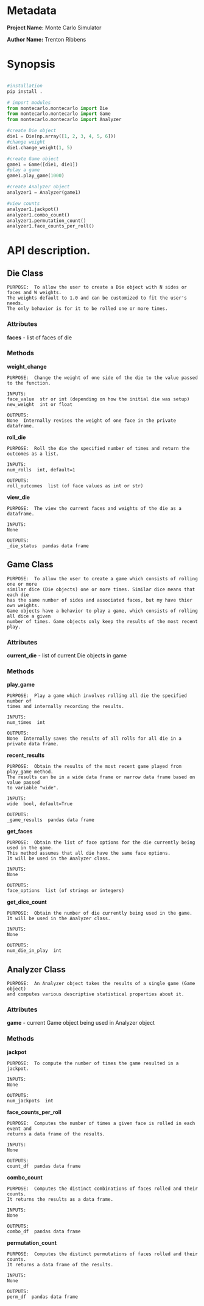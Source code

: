 # Metadata  
**Project Name:** Monte Carlo Simulator

**Author Name:** Trenton Ribbens

# Synopsis
```python

#installation
pip install .

# import modules
from montecarlo.montecarlo import Die
from montecarlo.montecarlo import Game
from montecarlo.montecarlo import Analyzer

#create Die object
die1 = Die(np.array([1, 2, 3, 4, 5, 6]))
#change weight
die1.change_weight(1, 5)

#create Game object
game1 = Game([die1, die1])
#play a game
game1.play_game(1000)

#create Analyzer object
analyzer1 = Analyzer(game1)

#view counts
analyzer1.jackpot()
analyzer1.combo_count()
analyzer1.permutation_count()
analyzer1.face_counts_per_roll()

```

# API description. 

## Die Class

    PURPOSE:  To allow the user to create a Die object with N sides or faces and W weights.
    The weights default to 1.0 and can be customized to fit the user's needs.
    The only behavior is for it to be rolled one or more times.

### Attributes

**faces** - list of faces of die

### Methods

**weight_change**
    
    PURPOSE:  Change the weight of one side of the die to the value passed to the function.

    INPUTS:  
    face_value  str or int (depending on how the initial die was setup)
    new_weight  int or float

    OUTPUTS:
    None  Internally revises the weight of one face in the private dataframe.

**roll_die**
    
    PURPOSE:  Roll the die the specified number of times and return the outcomes as a list.
        
    INPUTS:
    num_rolls  int, default=1

    OUTPUTS:
    roll_outcomes  list (of face values as int or str)

**view_die**

    PURPOSE:  The view the current faces and weights of the die as a dataframe.
        
    INPUTS:
    None

    OUTPUTS:
    _die_status  pandas data frame


## Game Class

    PURPOSE:  To allow the user to create a game which consists of rolling one or more
    similar dice (Die objects) one or more times. Similar dice means that each die
    has the same number of sides and associated faces, but my have thier own weights.
    Game objects have a behavior to play a game, which consists of rolling all dice a given
    number of times. Game objects only keep the results of the most recent play.

### Attributes

**current_die** - list of current Die objects in game

### Methods

**play_game**

    PURPOSE:  Play a game which involves rolling all die the specified number of 
    times and internally recording the results.
        
    INPUTS:
    num_times  int

    OUTPUTS:
    None  Internally saves the results of all rolls for all die in a private data frame.

**recent_results**

    PURPOSE:  Obtain the results of the most recent game played from play_game method.
    The results can be in a wide data frame or narrow data frame based on value passed 
    to variable "wide".

    INPUTS:
    wide  bool, default=True

    OUTPUTS:
    _game_results  pandas data frame
    
**get_faces**

    PURPOSE:  Obtain the list of face options for the die currently being used in the game.
    This method assumes that all die have the same face options.
    It will be used in the Analyzer class.
        
    INPUTS:
    None

    OUTPUTS:
    face_options  list (of strings or integers)
    
**get_dice_count**

    PURPOSE:  Obtain the number of die currently being used in the game.
    It will be used in the Analyzer class.
        
    INPUTS:
    None

    OUTPUTS:
    num_die_in_play  int
    

## Analyzer Class

    PURPOSE:  An Analyzer object takes the results of a single game (Game object)
    and computes various descriptive statistical properties about it.
    
### Attributes

**game** - current Game object being used in Analyzer object

### Methods

**jackpot**

    PURPOSE:  To compute the number of times the game resulted in a jackpot.
        
    INPUTS:
    None

    OUTPUTS:
    num_jackpots  int

**face_counts_per_roll**

    PURPOSE:  Computes the number of times a given face is rolled in each event and
    returns a data frame of the results.
        
    INPUTS:
    None

    OUTPUTS:
    count_df  pandas data frame

**combo_count**

    PURPOSE:  Computes the distinct combinations of faces rolled and their counts.
    It returns the results as a data frame.
        
    INPUTS:
    None

    OUTPUTS:
    combo_df  pandas data frame
    
**permutation_count**

    PURPOSE:  Computes the distinct permutations of faces rolled and their counts.
    It returns a data frame of the results.
        
    INPUTS:
    None

    OUTPUTS:
    perm_df  pandas data frame
    
